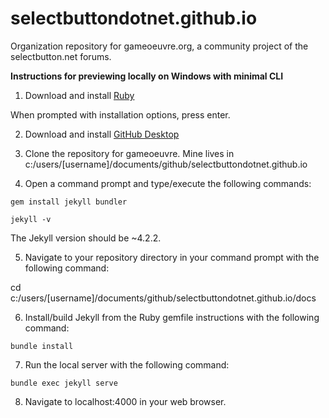 # selectbuttondotnet.github.io
Organization repository for gameoeuvre.org, a community project of the selectbutton.net forums.

**Instructions for previewing locally on Windows with minimal CLI**

1. Download and install [Ruby](https://github.com/oneclick/rubyinstaller2/releases/download/RubyInstaller-3.1.2-1/rubyinstaller-devkit-3.1.2-1-x64.exe)

When prompted with installation options, press enter.

2. Download and install [GitHub Desktop](https://desktop.github.com/)

3. Clone the repository for gameoeuvre. Mine lives in c:/users/[username]/documents/github/selectbuttondotnet.github.io

4. Open a command prompt and type/execute the following commands:

`gem install jekyll bundler`

`jekyll -v`

The Jekyll version should be ~4.2.2.

5. Navigate to your repository directory in your command prompt with the following command:

cd c:/users/[username]/documents/github/selectbuttondotnet.github.io/docs

6. Install/build Jekyll from the Ruby gemfile instructions with the following command:

`bundle install`

7. Run the local server with the following command:

`bundle exec jekyll serve`

8. Navigate to localhost:4000 in your web browser.